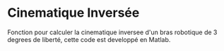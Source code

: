 # Cinematique Inversée

Fonction pour calculer la cinematique inversee d'un bras robotique de 3 degrees de liberté, cette code est developpé en Matlab.
